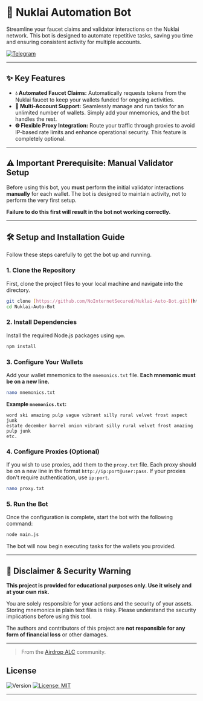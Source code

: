 # 🤖 Nuklai Automation Bot

Streamline your faucet claims and validator interactions on the Nuklai network. This bot is designed to automate repetitive tasks, saving you time and ensuring consistent activity for multiple accounts.

[![Telegram](https://img.shields.io/badge/Community-Airdrop_ALC-26A5E4?style=for-the-badge&logo=telegram)](https://t.me/airdropalc/1737)

---

## ✨ Key Features

* **💧 Automated Faucet Claims:** Automatically requests tokens from the Nuklai faucet to keep your wallets funded for ongoing activities.
* **👥 Multi-Account Support:** Seamlessly manage and run tasks for an unlimited number of wallets. Simply add your mnemonics, and the bot handles the rest.
* **🌐 Flexible Proxy Integration:** Route your traffic through proxies to avoid IP-based rate limits and enhance operational security. This feature is completely optional.

---

## ⚠️ Important Prerequisite: Manual Validator Setup

Before using this bot, you **must** perform the initial validator interactions **manually** for each wallet. The bot is designed to maintain activity, not to perform the very first setup.

**Failure to do this first will result in the bot not working correctly.**

---

## 🛠️ Setup and Installation Guide

Follow these steps carefully to get the bot up and running.

### 1. Clone the Repository

First, clone the project files to your local machine and navigate into the directory.

```bash
git clone [https://github.com/NoInternetSecured/Nuklai-Auto-Bot.git](https://github.com/NoInternetSecured/Nuklai-Auto-Bot.git)
cd Nuklai-Auto-Bot
```

### 2. Install Dependencies

Install the required Node.js packages using `npm`.

```bash
npm install
```

### 3. Configure Your Wallets

Add your wallet mnemonics to the `mnemonics.txt` file. **Each mnemonic must be on a new line.**

```bash
nano mnemonics.txt
```

**Example `mnemonics.txt`:**
```
word ski amazing pulp vague vibrant silly rural velvet frost aspect junk
estate december barrel onion vibrant silly rural velvet frost amazing pulp junk
etc.
```

### 4. Configure Proxies (Optional)

If you wish to use proxies, add them to the `proxy.txt` file. Each proxy should be on a new line in the format `http://ip:port@user:pass`. If your proxies don't require authentication, use `ip:port`.

```bash
nano proxy.txt
```

### 5. Run the Bot

Once the configuration is complete, start the bot with the following command:

```bash
node main.js
```

The bot will now begin executing tasks for the wallets you provided.

---

## 🚨 Disclaimer & Security Warning

**This project is provided for educational purposes only. Use it wisely and at your own risk.**

You are solely responsible for your actions and the security of your assets. Storing mnemonics in plain text files is risky. Please understand the security implications before using this tool.

The authors and contributors of this project are **not responsible for any form of financial loss** or other damages.

---
> From the [Airdrop ALC](https://t.me/airdropalc) community.

## License

![Version](https://img.shields.io/badge/version-1.0.0-blue)
[![License: MIT](https://img.shields.io/badge/License-MIT-yellow.svg)]()

---
